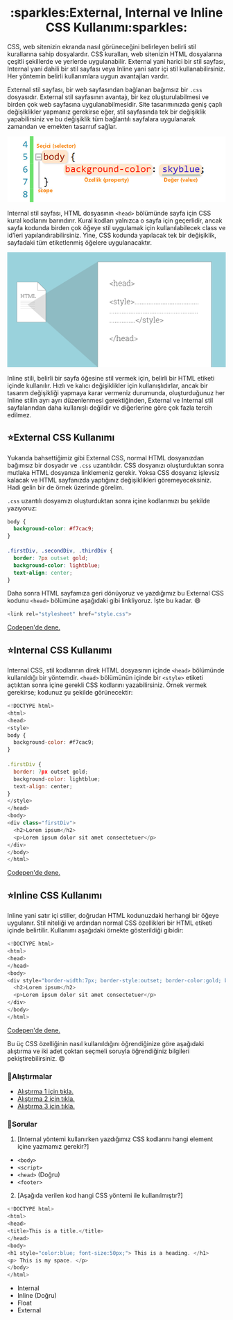 <h1 align="center"> :sparkles:External, Internal ve Inline CSS Kullanımı:sparkles: </h1>

CSS, web sitenizin ekranda nasıl görüneceğini belirleyen belirli stil kurallarına sahip dosyalardır. CSS kuralları, web sitenizin HTML dosyalarına çeşitli şekillerde ve yerlerde uygulanabilir. External yani harici bir stil sayfası, Internal yani dahili bir stil sayfası veya Inline yani satır içi stil kullanabilirsiniz. Her yöntemin belirli kullanımlara uygun avantajları vardır.

External stil sayfası, bir web sayfasından bağlanan bağımsız bir ``.css`` dosyasıdır. External stil sayfasının avantajı, bir kez oluşturulabilmesi ve birden çok web sayfasına uygulanabilmesidir. Site tasarımınızda geniş çaplı değişiklikler yapmanız gerekirse eğer, stil sayfasında tek bir değişiklik yapabilirsiniz ve bu değişiklik tüm bağlantılı sayfalara uygulanarak zamandan ve emekten tasarruf sağlar.

<p align="center">
  <img src="figures/css-yapisi.jpg" width="650" title="img">
</p>

Internal stil sayfası, HTML dosyasının ``<head>`` bölümünde sayfa için CSS kural kodlarını barındırır. Kural kodları yalnızca o sayfa için geçerlidir, ancak sayfa kodunda birden çok öğeye stil uygulamak için kullanılabilecek class ve id’leri yapılandırabilirsiniz. Yine, CSS kodunda yapılacak tek bir değişiklik, sayfadaki tüm etiketlenmiş öğelere uygulanacaktır.

<p align="center">
  <img src="figures/internal-css.png" width="550" title="img">
</p>

Inline stili, belirli bir sayfa öğesine stil vermek için, belirli bir HTML etiketi içinde kullanılır. Hızlı ve kalıcı değişiklikler için kullanışlıdırlar, ancak bir tasarım değişikliği yapmaya karar vermeniz durumunda, oluşturduğunuz her Inline stilin ayrı ayrı düzenlenmesi gerektiğinden, External ve Internal stil sayfalarından daha kullanışlı değildir ve diğerlerine göre çok fazla tercih edilmez.

## :star:External CSS Kullanımı

Yukarıda bahsettiğimiz gibi External CSS, normal HTML dosyanızdan bağımsız bir dosyadır ve ``.css`` uzantılıdır. CSS dosyanızı oluşturduktan sonra mutlaka HTML dosyanıza linklemeniz gerekir. Yoksa CSS dosyanız işlevsiz kalacak ve HTML sayfanızda yaptığınız değişiklikleri göremeyeceksiniz. Hadi gelin bir de örnek üzerinde görelim.

``.css`` uzantılı dosyamızı oluşturduktan sonra içine kodlarımızı bu şekilde yazıyoruz: 

```css
body {
  background-color: #f7cac9;
}

.firstDiv, .secondDiv, .thirdDiv {
  border: 7px outset gold;
  background-color: lightblue;
  text-align: center;
}
```

Daha sonra HTML sayfamıza geri dönüyoruz ve yazdığımız bu External CSS kodunu ``<head>`` bölümüne aşağıdaki gibi linkliyoruz. İşte bu kadar. :smile:

```javascript
<link rel="stylesheet" href="style.css">
```

[Codepen'de dene.](https://codepen.io/lovelysmilee/pen/xxEYeyE)


## :star:Internal CSS Kullanımı

Internal CSS, stil kodlarının direk HTML dosyasının içinde ``<head>`` bölümünde kullanıldığı bir yöntemdir. ``<head>`` bölümünün içinde bir ``<style>`` etiketi açtıktan sonra içine gerekli CSS kodlarını yazabilirsiniz. Örnek vermek gerekirse; kodunuz şu şekilde görünecektir:
  
```javascript
<!DOCTYPE html>
<html>
<head>
<style>
body {
  background-color: #f7cac9;
}

.firstDiv {
  border: 7px outset gold;
  background-color: lightblue;
  text-align: center;
}
</style>
</head>
<body>
<div class="firstDiv">
  <h2>Lorem ipsum</h2>
  <p>Lorem ipsum dolor sit amet consectetuer</p>
</div>
</body>
</html>
```

[Codepen'de dene.](https://codepen.io/lovelysmilee/pen/zYKRXpx)


## :star:Inline CSS Kullanımı

Inline yani satır içi stiller, doğrudan HTML kodunuzdaki herhangi bir öğeye uygulanır. Stil niteliği ve ardından normal CSS özellikleri bir HTML etiketi içinde belirtilir. Kullanımı aşağıdaki örnekte gösterildiği gibidir:

```javascript
<!DOCTYPE html>
<html>
<head>
</head>
<body>
<div style="border-width:7px; border-style:outset; border-color:gold; background-color:lightblue; text-align:center;">
  <h2>Lorem ipsum</h2>
  <p>Lorem ipsum dolor sit amet consectetuer</p>
</div>
</body>
</html>
```

[Codepen'de dene.](https://codepen.io/lovelysmilee/pen/MWjQRQM)


Bu üç CSS özelliğinin nasıl kullanıldığını öğrendiğinize göre aşağıdaki alıştırma ve iki adet çoktan seçmeli soruyla öğrendiğiniz bilgileri pekiştirebilirsiniz. :smile:

### :memo:Alıştırmalar

- [Alıştırma 1 için tıkla.](https://www.w3schools.com/css/exercise.asp?filename=exercise_howto2)
- [Alıştırma 2 için tıkla.](https://www.w3schools.com/css/exercise.asp?filename=exercise_howto3)
- [Alıştırma 3 için tıkla.](https://www.w3schools.com/css/exercise.asp?filename=exercise_howto4)

### :speech_balloon:Sorular

1. [Internal yöntemi kullanırken yazdığımız CSS kodlarını hangi element içine yazmamız gerekir?]

* ``<body>``
* ``<script>``
* ``<head>`` (Doğru)
* ``<footer>``
  
2. [Aşağıda verilen kod hangi CSS yöntemi ile kullanılmıştır?]

```javascript
<!DOCTYPE html>
<html>
<head>
<title>This is a title.</title>
</head>
<body>
<h1 style="color:blue; font-size:50px;"> This is a heading. </h1>
<p> This is my space. </p>
</body>
</html>
```
* Internal
* Inline (Doğru)
* Float
* External
